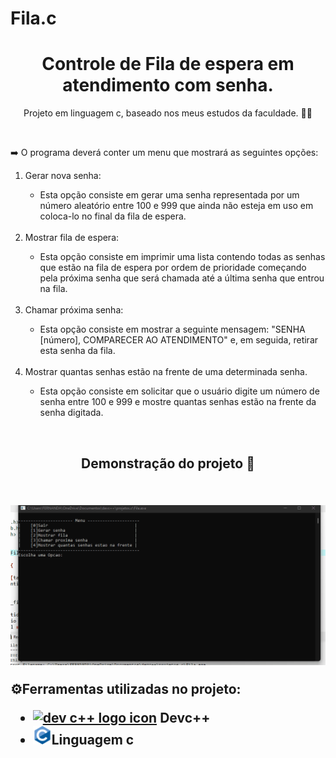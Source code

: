 <h1>Fila.c</h1>
<h1 align="center"> Controle de Fila de espera em atendimento com senha.</h1>
<p align="center">Projeto em linguagem c, baseado nos meus estudos da faculdade. 👩‍💻</p>
<br>
<p>➡️ O programa deverá conter um menu que mostrará as seguintes opções:</p>

<ol>
    <li>Gerar nova senha:</li>
     <ul>
        <li> Esta opção consiste em gerar uma senha representada por um número aleatório entre 100 e 999 que ainda não esteja em uso em coloca-lo no final da fila de espera.</li>
     </ul>
     <br>
     <li>Mostrar fila de espera:</li>
     <ul>
        <li> Esta opção consiste em imprimir uma lista contendo todas as senhas que estão na fila de espera por ordem de prioridade começando pela próxima senha que será chamada até a última senha que entrou na fila.</li>
     </ul>
     <br>
     <li> Chamar próxima senha:</li>
       <ul>
         <li>Esta opção consiste em mostrar a seguinte mensagem: "SENHA [número], COMPARECER AO ATENDIMENTO" e, em seguida, retirar esta senha da fila. </li>
      </ul>
      <br>
      <li>Mostrar quantas senhas estão na frente de uma determinada senha.</li>
      <ul>
         <li>Esta opção consiste em solicitar que o usuário digite um número de senha entre 100 e 999 e mostre quantas senhas estão na frente da senha digitada.</li>
      </ul>
</ol>
<br>
<h2 align="center">Demonstração do projeto 🔎<h2>
 <br>
 <img src="./img/animação.gif" aling="center">
 <br>
   <p>⚙️Ferramentas utilizadas no projeto:</p>
   <ul>
      <li><a href="https://www.freeiconspng.com/img/28406" title="Image from freeiconspng.com"><img src="https://www.freeiconspng.com/uploads/dev-c--logo-icon-32.png" width="25" alt="dev c++ logo icon" /></a> Devc++</li>
      <li><img height="30" src="https://raw.githubusercontent.com/devicons/devicon/master/icons/c/c-original.svg">Linguagem c</li>
   </ul>
